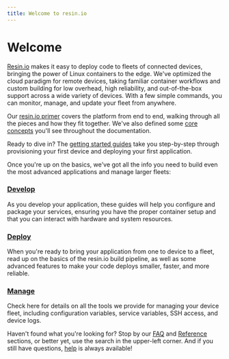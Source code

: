 ```yaml
---
title: Welcome to resin.io
---
```


# Welcome

[Resin.io][resin] makes it easy to deploy code to fleets of connected devices, bringing the power of Linux containers to the edge. We've optimized the cloud paradigm for remote devices, taking familiar container workflows and custom building for low overhead, high reliability, and out-of-the-box support across a wide variety of devices. With a few simple commands, you can monitor, manage, and update your fleet from anywhere.

Our [resin.io primer][primer] covers the platform from end to end, walking through all the pieces and how they fit together. We've also defined some [core concepts][concepts] you'll see throughout the documentation.

Ready to dive in? The [getting started guides][getting-started] take you step-by-step through provisioning your first device and deploying your first application.

Once you're up on the basics, we've got all the info you need to build even the most advanced applications and manage larger fleets:

### [Develop][develop]

As you develop your application, these guides will help you configure and package your services, ensuring you have the proper container setup and that you can interact with hardware and system resources.

### [Deploy][deploy]

When you're ready to bring your application from one to device to a fleet, read up on the basics of the resin.io build pipeline, as well as some advanced features to make your code deploys smaller, faster, and more reliable.

### [Manage][manage]

Check here for details on all the tools we provide for managing your device fleet, including configuration variables, service variables, SSH access, and device logs.

Haven't found what you're looking for? Stop by our [FAQ][faq] and [Reference][reference] sections, or better yet, use the search in the upper-left corner. And if you still have questions, [help][help] is always available!



[resin]:https://resin.io
[git]:https://git-scm.com/
[docker]:https://www.docker.com/
[rasppi]:https://www.raspberrypi.org/
[nuc]:https://www.intel.com/content/www/us/en/products/boards-kits/nuc.html
[primer]:/learn/welcome/primer
[concepts]:/learn/welcome/concepts
[getting-started]:/learn/getting-started
[develop]:/learn/develop
[deploy]:/learn/deploy
[manage]:/learn/manage
[faq]:/faq
[reference]:/reference
[help]:/learn/welcome/support


